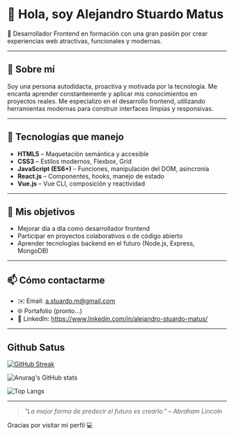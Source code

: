 # 👋 Hola, soy Alejandro Stuardo Matus

🎯 Desarrollador Frontend en formación con una gran pasión por crear experiencias web atractivas, funcionales y modernas.  

---

## 🚀 Sobre mí

Soy una persona autodidacta, proactiva y motivada por la tecnología. Me encanta aprender constantemente y aplicar mis conocimientos en proyectos reales. Me especializo en el desarrollo frontend, utilizando herramientas modernas para construir interfaces limpias y responsivas.

---

## 🧠 Tecnologías que manejo

- **HTML5** – Maquetación semántica y accesible  
- **CSS3** – Estilos modernos, Flexbox, Grid  
- **JavaScript (ES6+)** – Funciones, manipulación del DOM, asincronía  
- **React.js** – Componentes, hooks, manejo de estado  
- **Vue.js** – Vue CLI, composición y reactividad  

---

## 💼 Mis objetivos

- Mejorar día a día como desarrollador frontend
- Participar en proyectos colaborativos o de código abierto
- Aprender tecnologías backend en el futuro (Node.js, Express, MongoDB)

---

## 📫 Cómo contactarme

- ✉️ Email: a.stuardo.m@gmail.com 
- 🌐 Portafolio (pronto...)
- 💬 LinkedIn: https://www.linkedin.com/in/alejandro-stuardo-matus/

---
## Github Satus

[![GitHub Streak](https://github-readme-streak-stats.herokuapp.com?user=astuardom&theme=tokyonight&locale=es)](https://git.io/streak-stats)

![Anurag's GitHub stats](https://github-readme-stats.vercel.app/api?username=astuardom&rank_icon=github&show_icons=true&theme=tokyonight&locale=es)

![Top Langs](https://github-readme-stats.vercel.app/api/top-langs/?username=anuraghazra&theme=tokyonight&hide_progress=true&locale=es)

---

> *"La mejor forma de predecir el futuro es crearlo." – Abraham Lincoln*

Gracias por visitar mi perfil 💻

